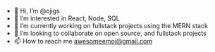 - 👋 Hi, I’m @ojigs
- 👀 I’m interested in React, Node, SQL
- 🌱 I’m currently working on fullstack projects using the MERN stack
- 💞️ I’m looking to collaborate on open source, and fullstack projects
- 📫 How to reach me awesomeemoj@gmail.com

<!---
ojigs/ojigs is a ✨ special ✨ repository because its `README.md` (this file) appears on your GitHub profile.
You can click the Preview link to take a look at your changes.
--->
